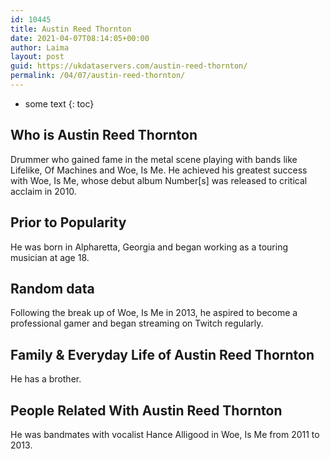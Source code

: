 ```yaml
---
id: 10445
title: Austin Reed Thornton
date: 2021-04-07T08:14:05+00:00
author: Laima
layout: post
guid: https://ukdataservers.com/austin-reed-thornton/
permalink: /04/07/austin-reed-thornton/
---
```


* some text
{: toc}


## Who is Austin Reed Thornton
                  
                  
                  
Drummer who gained fame in the metal scene playing with bands like Lifelike, Of Machines and Woe, Is Me. He achieved his greatest success with Woe, Is Me, whose debut album Number[s] was released to critical acclaim in 2010.
                  
              
            
              
            
                
                
                
## Prior to Popularity
                  
                  
                  
He was born in Alpharetta, Georgia and began working as a touring musician at age 18.
                  
              
            
              
            
                
                
                
## Random data
                  
                  
                  
Following the break up of Woe, Is Me in 2013, he aspired to become a professional gamer and began streaming on Twitch regularly.
                  
              
            
              
            
                
                
                
## Family & Everyday Life of Austin Reed Thornton
                  
                  
                  
He has a brother.
                  
              
            
              
            
                
                
                
## People Related With Austin Reed Thornton
                  
                  
                  
He was bandmates with vocalist Hance Alligood in Woe, Is Me from 2011 to 2013.
                  
              
            
              
            
                
              
            
              
              
            
            
              
            
          
          
          